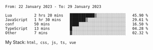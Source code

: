 <!--START_SECTION:waka-->

```text
From: 22 January 2023 - To: 29 January 2023

Lua          2 hrs 20 mins   ███████████▒░░░░░░░░░░░░░   45.90 %
JavaScript   1 hr 30 mins    ███████▒░░░░░░░░░░░░░░░░░   29.61 %
conf         50 mins         ████░░░░░░░░░░░░░░░░░░░░░   16.50 %
TypeScript   13 mins         █░░░░░░░░░░░░░░░░░░░░░░░░   04.28 %
Other        7 mins          ▓░░░░░░░░░░░░░░░░░░░░░░░░   02.32 %
```

<!--END_SECTION:waka-->
My Stack: `html, css, js, ts, vue`
